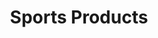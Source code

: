 ---
ee_id: '146'
site: '1'
type: '2'
url: 2010-078-sports-products
title: Sports Products
year: '2010'
display_year: '2010'
medium: Painted bronze, rubber, and Oakley M-Frame lenses
dims: 2 x 5 x 5 inches
pitch:
ps:
live_url:
related:
youtube:
related_code:
imgs: sports-products-2010-078-full-database-ropac_1.jpg
subheading:
download:
add_credit:
commission:
layout: things-i-made
---